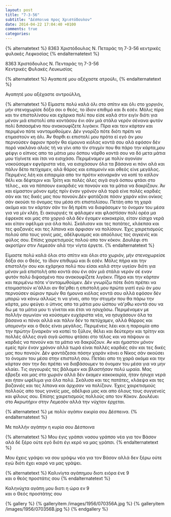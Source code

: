```yaml
---
layout: post
title: "7-3-56"
subtitle: "Δέσποινα προς Χριστόδουλον"
date: 2014-04-22 17:04:40 +0100
comments: true
categories:
---
```



{% alternatetext %}
8363 Χριστόδουλος Ν. Πεταράς       τη 7-3-56
κεντρικές φυλακές Λεφκοσίας
{% endalternatetext %}

8363 Χριστόδουλος Ν. Πενταράς       τη 7-3-56<br/>
Κεντρικές Φυλακές Λευκωσίας

{% alternatetext %}
Αγαπειτέ μου αξέχαστε ατρούλι,
{% endalternatetext %}

Αγαπητέ μου αξέχαστε αντρούλλη,

{% alternatetext %}
Είμαστε πολύ καλά όλι στο σπίτιν και όλι στο χοργιόν, μήν στενοχωρίσε δόξα σοι ο θεός, το ίδιον επιθιμό και δι εσέν. Μόλις πίρα και τιν επιστολίνσου και εχάρικα πολί που είσε καλά στιν ειγίν διότι για μέναν μιά επιστολί απο κοντάσου ένι σάν μιά στάλα νερόν σένανα φυτόν πολί διπσασμένο που ανακουφίζετε λιγάκιν. Πίρα και τειν κάρταν και περιμένο πότε νανταμοθούμεν. Δέν γνορίζο πότε διότι πρέπι να ετιμαστούν κη άλι. Άν θαρθι ει επιστολί μου πρότα εί εγό άν μου περνούσεν άφριον προήν θα είμουνα κιόλας κοντά σου αλά εφόσον δέν πορό νακλάνο αλιός τή να γίνι απο τίν στιγμίν που θα πάρο την κάρτα,μου φέφγι ο είπνος απο τα μάτια μου όσπου νάρθο κοντά σου να δό μετα μάτια μου τίγίνετε και ίτσι να εισιχάσο. Περιμέναμεν με πολίν αγονίαν νακούσομεν εφγάριστα νέα, να εισιχάσουν όλα τα βάσανα κι πόνι αλά και πάλιν δέτο πετίχαμεν, αλά θάρος και ειπομονίν και οθεός είνε μεγάλος. Περιμένις λέη και ειπαριμία απο τιν πρότιν κσιναρκάν να κοπί το κσίλον θέλι και δέφτεριν και Τρίτη και πολές άλες σιγά σιγά όσπου φτάσι στο τέλος., και να πάπσουν εικαρδιές να πονούν και τα μάτια να δακρίζουν. Άν και είμαστον μόνον εμής πρίν έναν γρόνον αλά τορά είνε πολές καρδιές σάν και τες δικές μας που πονούν.Δέν φατάζεσε πόσιν χαράν κάνι ονίκος σάν ακούσι το όνομας του μέσα στι επιστολίσου. Πετάη απο τη χαρά ακόμα και τιν κάρταν σάν τιν δή πρέπι να διαφάσομεν το όνομαν του μέσα για να μίν κλέη. Ει ακουργιές τε φάλαμεν και φλαστίσαν πολί ορέα μα έφρεκσε και μας στο χοργιό αλά δέν έγαμεν κακοκερία, είταν είσιχα νερά και είταν οφέλιμα για όλα πολί. Σκάλισαν και τες πατάτες, κλάεπσα και τες φαζανιές και τες λίπανα και άρφισαν να πολίσουν. Έχις χαιρετισμούς πολού απο τους γονίς μας, αδέλφυαμας και αποόλους τος σιγκενίς και φύλος σου. Επίσις χαιρετισμούς πολού απο τον κόκον. Δουλέφι στι ακροτίριν στιν Λεμεσόν αλά την νίγτα έργετε.
{% endalternatetext %}

Είμαστε πολύ καλά όλοι στο σπίτιν και όλοι στο χωριόν, μήν στενοχωρείσε δόξα σοι ο Θεός, το ίδιον επιθυμώ και δι εσέν. Μόλις πήρα και την επιστολήν σου και εχάρηκα πολύ που είσαι καλά στην υγείαν διότι για μέναν μιά επιστολή απο κοντά σου ένι σάν μιά στάλα νερόν σέ εναν φυτόν πολύ διψασμένο που ανακουφίζετε λιγάκιν. Πήρα και την κάρταν και περιμένω πότε ν'ανταμωθούμεν. Δέν γνωρίζω πότε διότι πρέπει να ετοιμαστούν κι'άλλοι αν θα'ρθει η επιστολή μου πρώτα γιατί εγώ άν μου περνούσεν αύριον πρωίν θα ήμουνα κιόλας κοντά σου αλλά εφόσον δέν μπορώ να κάνω αλλιώς τι να γίνει, απο την στιγμήν που θα πάρω την κάρτα, μου φεύγει ο ύπνος απο τα μάτια μου ώσπου νά'ρθω κοντά σου να δω με τα μάτια μου τι γίνεται και έτσι να ησυχάσω. Περιμέναμεν με πολλήν αγωνίαν να κούσομεν ευχάριστα νέα, να ησυχάσουν όλα τα βάσανα κι πόνοι αλλά και πάλιν δέν το πετύχαμεν, αλλά θάρρος και υπομονήν και ο Θεός είναι μεγάλος. Περιμένεις λέει και η παροιμία απο την πρώτην ξιναρκάν να κοπεί το ξύλον, θέλει και δεύτερην και τρίτην και πολλές άλλες σιγά σιγά ώσπου φτάσει στο τέλος και να πάψουν οι καρδιές να πονούν και τα μάτια να δακρύζουν. Αν και ήμαστον μόνον εμείς πρίν έναν χρόνον αλλά τωρά είναι πολλές καρδιές σάν και τες δικές μας που πονούν. Δέν φαντάζεσαι πόσην χαράν κάνει ο Νίκος σάν ακούσει το όνομαν του μέσα στην επιστολή σου. Πετάει απο τη χαρά ακόμα και την κάρταν σαν την δει πρέπει να διαβάσουμεν το όνομαν του μέσα για να μην κλαίει. Τις αγγουριές τες βάλαμεν και βλαστήσαν πολύ ωραία. Μας έβρεξε και μας στο χωριόν αλλά δέν έκαμεν κακοκαιρία, ήταν ήσυχα νερά και ήταν ωφέλιμα για όλα πολύ. Σκάλισα και τες πατάτες, κλάεψα και τες βαζανιές και τες λίπανα και άρχισαν να πολίζουν. Έχεις χαιρετισμούς πολλούς απο τους γονείς μας, αδέλφια μας και απο όλους τους συγγενείς και φίλους σου. Επίσης χαιρετισμούς πολλούς απο τον Κόκον. Δουλέυει στο Ακρωτήριν στην Λεμεσόν αλλά την νύχταν έρχεται.

{% alternatetext %}
με πολίν αγάπιν εικιρία σου Δέσπεινα.
{% endalternatetext %}

Με πολλήν αγάπην η κυρία σου Δέσποινα


{% alternatetext %}
Μου έγις γράπσι νασου γράπσο νέα για τον Βάσον αλά δέ ξέρο ούτε εγό διότι έγι κερό να μας γράπσι.
{% endalternatetext %}

Μου έχεις γράψει να σου γράψω νέα για τον Βάσον αλλά δεν ξέρω ούτε εγώ διότι έχει καιρό να μας γράψει.


{% alternatetext %}
Καλινίγτα αγάπημου διοτι ειόρα ένε 9<br/>
 και ο θεός προστάτις σου
{% endalternatetext %}

Καληνύχτα αγάπη μου διοτι η ώρα εν 9<br/>
 και ο Θεός προστάτης σου

{% gallery %}
  {% galleryitem /images/1956/070356A.jpg %}
  {% galleryitem /images/1956/070356B.jpg %}
{% endgallery %}

